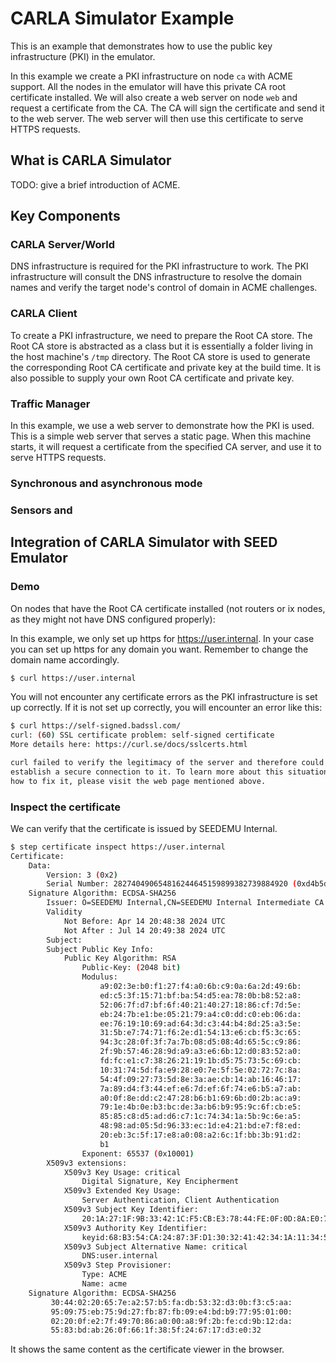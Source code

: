 # CARLA Simulator Example

This is an example that demonstrates how to use the public key infrastructure (PKI) in the emulator.

In this example we create a PKI infrastructure on node `ca` with ACME support. All the nodes in the emulator will have this private CA root certificate installed. We will also create a web server on node `web` and request a certificate from the CA. The CA will sign the certificate and send it to the web server. The web server will then use this certificate to serve HTTPS requests.

## What is CARLA Simulator

TODO: give a brief introduction of ACME.

## Key Components

### CARLA Server/World

DNS infrastructure is required for the PKI infrastructure to work. The PKI infrastructure will consult the DNS infrastructure to resolve the domain names and verify the target node's control of domain in ACME challenges.

### CARLA Client
To create a PKI infrastructure, we need to prepare the Root CA store. The Root CA store is abstracted as a class but it is essentially a folder living in the host machine's `/tmp` directory. The Root CA store is used to generate the corresponding Root CA certificate and private key at the build time. It is also possible to supply your own Root CA certificate and private key.

### Traffic Manager

In this example, we use a web server to demonstrate how the PKI is used. 
This is a simple web server that serves a static page. When this machine starts,
it will request a certificate from the specified CA server, and use it to serve HTTPS requests.

### Synchronous and asynchronous mode

### Sensors and 

## Integration of CARLA Simulator with SEED Emulator 


 
### Demo

On nodes that have the Root CA certificate installed (not routers or ix nodes, as they might not have DNS configured properly):

In this example, we only set up https for https://user.internal.
In your case you can set up https for any domain you want.
Remember to change the domain name accordingly.

```bash
$ curl https://user.internal
```

You will not encounter any certificate errors as the PKI infrastructure is set up correctly. If it is not set up correctly, you will encounter an error like this:

```bash
$ curl https://self-signed.badssl.com/
curl: (60) SSL certificate problem: self-signed certificate
More details here: https://curl.se/docs/sslcerts.html

curl failed to verify the legitimacy of the server and therefore could not
establish a secure connection to it. To learn more about this situation and
how to fix it, please visit the web page mentioned above.
```

### Inspect the certificate

We can verify that the certificate is issued by SEEDEMU Internal.

```bash
$ step certificate inspect https://user.internal
Certificate:
    Data:
        Version: 3 (0x2)
        Serial Number: 282740490654816244645159899382739884920 (0xd4b5d67668d27f85937a9ad18377db78)
    Signature Algorithm: ECDSA-SHA256
        Issuer: O=SEEDEMU Internal,CN=SEEDEMU Internal Intermediate CA
        Validity
            Not Before: Apr 14 20:48:38 2024 UTC
            Not After : Jul 14 20:49:38 2024 UTC
        Subject:
        Subject Public Key Info:
            Public Key Algorithm: RSA
                Public-Key: (2048 bit)
                Modulus:
                    a9:02:3e:b0:f1:27:f4:a0:6b:c9:0a:6a:2d:49:6b:
                    ed:c5:3f:15:71:bf:ba:54:d5:ea:78:0b:b8:52:a8:
                    52:06:7f:d7:bf:6f:40:21:40:27:18:86:cf:7d:5e:
                    eb:24:7b:e1:be:05:21:79:a4:c0:dd:c0:eb:06:da:
                    ee:76:19:10:69:ad:64:3d:c3:44:b4:8d:25:a3:5e:
                    31:5b:e7:74:71:f6:2e:d1:54:13:e6:cb:f5:3c:65:
                    94:3c:28:0f:3f:7a:7b:08:d5:08:4d:65:5c:c9:86:
                    2f:9b:57:46:28:9d:a9:a3:e6:6b:12:d0:83:52:a0:
                    fd:fc:e1:c7:38:26:21:19:1b:d5:75:73:5c:69:cb:
                    10:31:74:5d:fa:e9:28:e0:7e:5f:5e:02:72:7c:8a:
                    54:4f:09:27:73:5d:8e:3a:ae:cb:14:ab:16:46:17:
                    7a:89:d4:f3:44:ef:e6:7d:ef:6f:74:e6:b5:a7:ab:
                    a0:0f:8e:dd:c2:47:28:b6:b1:69:6b:d0:2b:ac:a9:
                    79:1e:4b:0e:b3:bc:de:3a:b6:b9:95:9c:6f:cb:e5:
                    85:85:c8:d5:ad:d6:c7:1c:74:34:1a:5b:9c:6e:a5:
                    48:98:ad:05:5d:96:33:ec:1d:e4:21:bd:e7:f8:ed:
                    20:eb:3c:5f:17:e8:a0:08:a2:6c:1f:bb:3b:91:d2:
                    b1
                Exponent: 65537 (0x10001)
        X509v3 extensions:
            X509v3 Key Usage: critical
                Digital Signature, Key Encipherment
            X509v3 Extended Key Usage:
                Server Authentication, Client Authentication
            X509v3 Subject Key Identifier:
                20:1A:27:1F:9B:33:42:1C:F5:CB:E3:78:44:FE:0F:0D:8A:E0:74:9B
            X509v3 Authority Key Identifier:
                keyid:68:B3:54:CA:24:87:3F:D1:30:32:41:42:34:1A:11:34:5E:98:8C:D0
            X509v3 Subject Alternative Name: critical
                DNS:user.internal
            X509v3 Step Provisioner:
                Type: ACME
                Name: acme
    Signature Algorithm: ECDSA-SHA256
         30:44:02:20:65:7e:a2:57:b5:fa:db:53:32:d3:0b:f3:c5:aa:
         95:09:75:eb:75:9d:27:fb:87:fb:09:e4:bd:b9:77:95:01:00:
         02:20:0f:e2:7f:49:70:86:a0:00:a8:9f:2b:fe:cd:9b:12:da:
         55:83:bd:ab:26:0f:66:1f:38:5f:24:67:17:d3:e0:32
```

It shows the same content as the certificate viewer in the browser.
